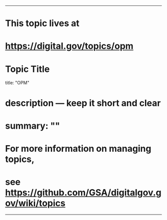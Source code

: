
---
# This topic lives at
# https://digital.gov/topics/opm

# Topic Title
title: "OPM"

# description — keep it short and clear
# summary: ""


# For more information on managing topics,
# see https://github.com/GSA/digitalgov.gov/wiki/topics
---
